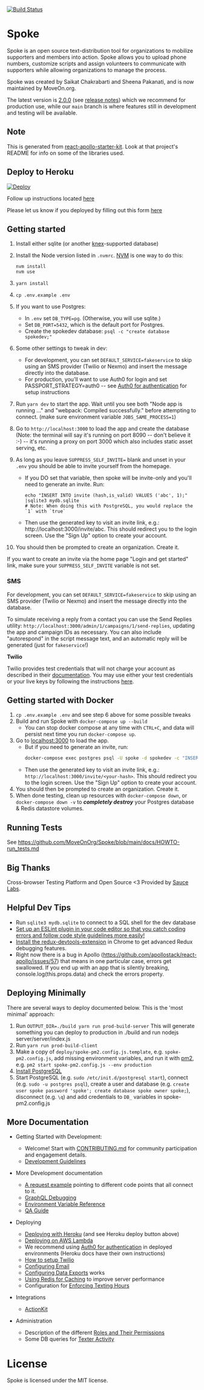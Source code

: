 [![Build Status](https://travis-ci.org/MoveOnOrg/Spoke.svg?branch=main)](https://travis-ci.org/MoveOnOrg/Spoke)

# Spoke

Spoke is an open source text-distribution tool for organizations to mobilize supporters and members into action. Spoke allows you to upload phone numbers, customize scripts and assign volunteers to communicate with supporters while allowing organizations to manage the process.

Spoke was created by Saikat Chakrabarti and Sheena Pakanati, and is now maintained by MoveOn.org.

The latest version is [2.0.0](https://github.com/MoveOnOrg/Spoke/tree/v2.0) (see [release notes](https://github.com/MoveOnOrg/Spoke/blob/main/docs/RELEASE_NOTES.md#v20)) which we recommend for production use, while our `main` branch is where features still in development and testing will be available.

## Note

This is generated from [react-apollo-starter-kit](https://github.com/saikat/react-apollo-starter-kit).  Look at that project's README for info on some of the libraries used.

## Deploy to Heroku

<a href="https://heroku.com/deploy?template=https://github.com/MoveOnOrg/Spoke/tree/v2.0">
  <img src="https://www.herokucdn.com/deploy/button.svg" alt="Deploy">
</a>

Follow up instructions located [here](https://github.com/MoveOnOrg/Spoke/blob/main/docs/HOWTO_HEROKU_DEPLOY.md)

Please let us know if you deployed by filling out this form [here](https://act.moveon.org/survey/tech/)

## Getting started

1. Install either sqlite (or another [knex](http://knexjs.org/#Installation-client)-supported database)
2. Install the Node version listed in `.nvmrc`. [NVM](https://github.com/creationix/nvm) is one way to do this:
    ```
    nvm install
    nvm use
    ```
3. `yarn install`
4. `cp .env.example .env`
5. If you want to use Postgres:
    - In `.env` set `DB_TYPE=pg`. (Otherwise, you will use sqlite.)
    - Set `DB_PORT=5432`, which is the default port for Postgres.
    - Create the spokedev database:  `psql -c "create database spokedev;"`
6. Some other settings to tweak in dev:
   * For development, you can set `DEFAULT_SERVICE=fakeservice` to skip using an SMS provider (Twilio or Nexmo) and insert the message directly into the database.
   * For production, you'll want to use Auth0 for login and set PASSPORT_STRATEGY=auth0 -- see [Auth0 for authentication](https://github.com/MoveOnOrg/Spoke/blob/main/docs/HOWTO-configure-auth0.md) for setup instructions

7. Run `yarn dev` to start the app. Wait until you see both "Node app is running ..." and "webpack: Compiled successfully." before attempting to connect. (make sure environment variable `JOBS_SAME_PROCESS=1`)
8. Go to `http://localhost:3000` to load the app and create the database (Note: the terminal will say it's running on port 8090 -- don't believe it :-) -- it's running a proxy on port 3000 which also includes static asset serving, etc.
9. As long as you leave `SUPPRESS_SELF_INVITE=` blank and unset in your `.env` you should be able to invite yourself from the homepage.
    - If you DO set that variable, then spoke will be invite-only and you'll need to generate an invite. Run:
      ```
      echo "INSERT INTO invite (hash,is_valid) VALUES ('abc', 1);" |sqlite3 mydb.sqlite
      # Note: When doing this with PostgreSQL, you would replace the `1` with `true`
      ```
    - Then use the generated key to visit an invite link, e.g.: http://localhost:3000/invite/abc. This should redirect you to the login screen. Use the "Sign Up" option to create your account.

10. You should then be prompted to create an organization. Create it.

If you want to create an invite via the home page "Login and get started" link, make sure your `SUPPRESS_SELF_INVITE` variable is not set.

### SMS

For development, you can set `DEFAULT_SERVICE=fakeservice` to skip using an SMS provider (Twilio or Nexmo) and insert the message directly into the database.

To simulate receiving a reply from a contact you can use the Send Replies utility: `http://localhost:3000/admin/1/campaigns/1/send-replies`, updating the app and campaign IDs as necessary.  You can also include "autorespond" in the script message text, and an automatic reply will be generated (just for `fakeservice`!)

**Twilio**

Twilio provides test credentials that will not charge your account as described in their [documentation](https://www.twilio.com/docs/iam/test-credentials). You may use either your test credentials or your live keys by following the instructions [here](https://github.com/MoveOnOrg/Spoke/blob/main/docs/HOWTO_INTEGRATE_TWILIO.md).


## Getting started with Docker

1. `cp .env.example .env` and see step 6 above for some possible tweaks
2. Build and run Spoke with `docker-compose up --build`
    - You can stop docker compose at any time with `CTRL+C`, and data will persist next time you run `docker-compose up`.
3. Go to [localhost:3000](http://localhost:3000) to load the app.
    - But if you need to generate an invite, run:
      ```bash
      docker-compose exec postgres psql -U spoke -d spokedev -c "INSERT INTO invite (hash,is_valid) VALUES ('<your-hash>', true);"
      ```
    - Then use the generated key to visit an invite link, e.g.: `http://localhost:3000/invite/<your-hash>`. This should redirect you to the login screen. Use the "Sign Up" option to create your account.
5. You should then be prompted to create an organization. Create it.
6. When done testing, clean up resources with `docker-compose down`, or `docker-compose down -v` to **_completely destroy_** your Postgres database & Redis datastore volumes.

## Running Tests

See https://github.com/MoveOnOrg/Spoke/blob/main/docs/HOWTO-run_tests.md

## Big Thanks
Cross-browser Testing Platform and Open Source <3 Provided by [Sauce Labs](https://saucelabs.com).

## Helpful Dev Tips
* Run `sqlite3 mydb.sqlite` to connect to a SQL shell for the dev database
* [Set up an ESLint plugin in your code editor so that you catch coding errors and follow code style guidelines more easily!](https://medium.com/planet-arkency/catch-mistakes-before-you-run-you-javascript-code-6e524c36f0c8#.oboqsse48)
* [Install the redux-devtools-extension](https://github.com/zalmoxisus/redux-devtools-extension) in Chrome to get advanced Redux debugging features.
* Right now there is a bug in Apollo (https://github.com/apollostack/react-apollo/issues/57) that means in one particular case, errors get swallowed.  If you end up with an app that is silently breaking, console.log(this.props.data) and check the errors property.

## Deploying Minimally

There are several ways to deploy documented below. This is the 'most minimal' approach:

1. Run `OUTPUT_DIR=./build yarn run prod-build-server`
   This will generate something you can deploy to production in ./build and run nodejs server/server/index.js
2. Run `yarn run prod-build-client`
3. Make a copy of `deploy/spoke-pm2.config.js.template`, e.g. `spoke-pm2.config.js`, add missing environment variables, and run it with [pm2](https://www.npmjs.com/package/pm2), e.g. `pm2 start spoke-pm2.config.js --env production`
4. [Install PostgreSQL](https://wiki.postgresql.org/wiki/Detailed_installation_guides)
5. Start PostgreSQL (e.g. `sudo /etc/init.d/postgresql start`), connect (e.g. `sudo -u postgres psql`), create a user and database (e.g. `create user spoke password 'spoke'; create database spoke owner spoke;`), disconnect (e.g. `\q`) and add credentials to `DB_` variables in spoke-pm2.config.js

## More Documentation

* Getting Started with Development:
  * Welcome! Start with [CONTRIBUTING.md](./CONTRIBUTING.md) for community participation and engagement details.
  * [Development Guidelines](https://github.com/MoveOnOrg/Spoke/blob/main/docs/EXPLANATION-development-guidelines.md)

* More Development documentation
  * [A request example](https://github.com/MoveOnOrg/Spoke/blob/main/docs/EXPLANATION-request-example.md) pointing to different code points that all connect to it.
  * [GraphQL Debugging](https://github.com/MoveOnOrg/Spoke/blob/main/docs/graphql-debug.md)
  * [Environment Variable Reference](https://github.com/MoveOnOrg/Spoke/blob/main/docs/REFERENCE-environment_variables.md)
  * [QA Guide](https://github.com/MoveOnOrg/Spoke/blob/main/docs/QA_GUIDE.md)

* Deploying
  * [Deploying with Heroku](https://github.com/MoveOnOrg/Spoke/blob/main/docs/HOWTO_HEROKU_DEPLOY.md) (and see Heroku deploy button above)
  * [Deploying on AWS Lambda](https://github.com/MoveOnOrg/Spoke/blob/main/docs/DEPLOYING_AWS_LAMBDA.md)
  * We recommend using [Auth0 for authentication](https://github.com/MoveOnOrg/Spoke/blob/main/docs/HOWTO-configure-auth0.md) in deployed environments (Heroku docs have their own instructions)
  * [How to setup Twilio](https://github.com/MoveOnOrg/Spoke/blob/main/docs/HOWTO_INTEGRATE_TWILIO.md)
  * [Configuring Email](https://github.com/MoveOnOrg/Spoke/blob/main/docs/EMAIL_CONFIGURATION.md)
  * [Configuring Data Exports](https://github.com/MoveOnOrg/Spoke/blob/main/docs/DATA_EXPORTING.md) works
  * [Using Redis for Caching](https://github.com/MoveOnOrg/Spoke/blob/main/docs/HOWTO_CONNECT_WITH_REDIS.md) to improve server performance
  * Configuration for [Enforcing Texting Hours](https://github.com/MoveOnOrg/Spoke/blob/main/docs/TEXTING-HOURS-ENFORCEMENT.md)

* Integrations
  * [ActionKit](https://github.com/MoveOnOrg/Spoke/blob/main/docs/HOWTO_INTEGRATE_WITH_ACTIONKIT.md)

* Administration
  * Description of the different [Roles and Their Permissions](https://github.com/MoveOnOrg/Spoke/blob/main/docs/ROLES_DESCRIPTION.md)
  * Some DB queries for [Texter Activity](https://github.com/MoveOnOrg/Spoke/blob/main/docs/TEXTER_ACTIVITY_QUERIES.md)


# License
Spoke is licensed under the MIT license.

